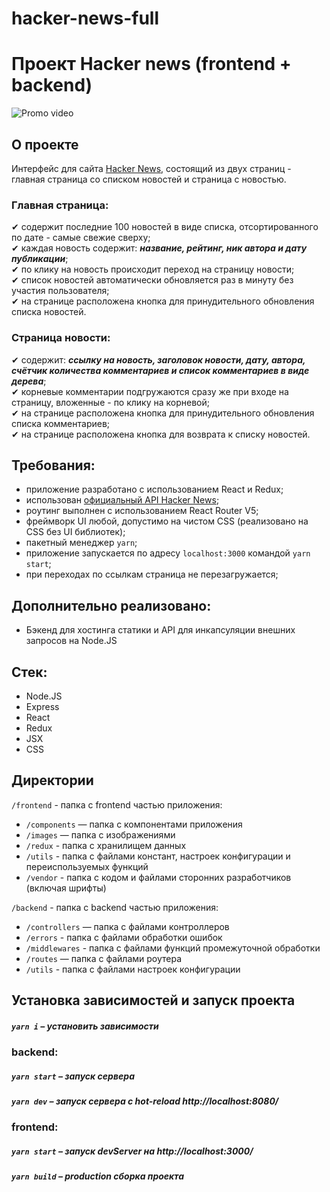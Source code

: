 # hacker-news-full

# Проект Hacker news (frontend + backend)

![Promo video](./promo.gif)

## О проекте

Интерфейс для сайта [Hacker News](https://news.ycombinator.com/news), состоящий из двух страниц - главная страница со списком новостей и страница с новостью.  

### Главная страница:  
✔ содержит последние 100 новостей в виде списка, отсортированного по дате - самые свежие сверху;  
✔ каждая новость содержит: ___название, рейтинг, ник автора и дату публикации___;  
✔ по клику на новость происходит переход на страницу новости;  
✔ список новостей автоматически обновляется раз в минуту без участия пользователя;  
✔ на странице расположена кнопка для принудительного обновления списка новостей.  

### Страница новости:
✔ содержит: ___ссылку на новость, заголовок новости, дату, автора, счётчик количества комментариев и список комментариев в виде дерева___;  
✔ корневые комментарии подгружаются сразу же при входе на страницу, вложенные - по клику на корневой;  
✔ на странице расположена кнопка для принудительного обновления списка комментариев;  
✔ на странице расположена кнопка для возврата к списку новостей.  

## Требования:
* приложение разработано с использованием React и Redux;  
* использован [официальный API Hacker News](https://github.com/HackerNews/API);  
* роутинг выполнен с использованием React Router V5;  
* фреймворк UI любой, допустимо на чистом CSS (реализовано на CSS без UI библиотек);  
* пакетный менеджер `yarn`;  
* приложение запускается по адресу `localhost:3000` командой `yarn start`;  
* при переходах по ссылкам страница не перезагружается;

## Дополнительно реализовано:
* Бэкенд для хостинга статики и API для инкапсуляции внешних запросов на Node.JS

## Стек:

* Node.JS
* Express
* React
* Redux
* JSX
* CSS

## Директории

`/frontend` - папка с frontend частью приложения:  
   - `/components` — папка с компонентами приложения  
   - `/images` — папка с изображениями  
   - `/redux` - папка с хранилищем данных  
   - `/utils` - папка с файлами констант, настроек конфигурации и переиспользуемых функций    
   - `/vendor` - папка с кодом и файлами сторонних разработчиков (включая шрифты)  

`/backend` - папка с backend частью приложения:  
  - `/controllers` — папка с файлами контроллеров   
  - `/errors` - папка с файлами обработки ошибок  
  - `/middlewares` - папка с файлами функций промежуточной обработки  
  - `/routes` — папка с файлами роутера  
  - `/utils` - папка с файлами настроек конфигурации


## Установка зависимостей и запуск проекта

##### `yarn i` – установить зависимости

### backend:

##### `yarn start` – запуск сервера

##### `yarn dev` – запуск сервера с hot-reload http://localhost:8080/


### frontend:

##### `yarn start` – запуск devServer на http://localhost:3000/

##### `yarn build` – production сборка проекта
